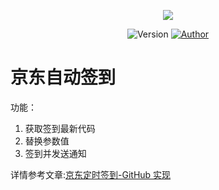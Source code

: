 <p align="center">
    <img src="https://cdn.jsdelivr.net/gh/ruicky/ruicky.github.io/2020/06/05/jd-sign/0.png">
</p>
   
<p align="center">
    <img alt="Version" src="https://img.shields.io/badge/release-0.0.1-blue"/>
    <a href="https://github.com/ruicky">
        <img alt="Author" src="https://img.shields.io/badge/author-ruicky-blueviolet"/>
    </a>
</p>        
  
# 京东自动签到
功能： 
1. 获取签到最新代码
2. 替换参数值
3. 签到并发送通知 
 
详情参考文章:[京东定时签到-GitHub 实现](https://ruicky.me/2020/06/05/jd-sign/)



 
 
